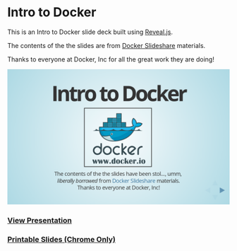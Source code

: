 Intro to Docker
===============

This is an Intro to Docker slide deck built using [Reveal.js](https://github.com/hakimel/reveal.js).

The contents of the the slides are
from [Docker Slideshare](http://www.slideshare.net/dotCloud) materials.

Thanks to everyone at Docker, Inc for all the great work they are doing!

[![ScreenShot](screenshot.png?raw=true)](http://disney.github.io/docker-training/)

### [View Presentation](http://disney.github.io/docker-training/)
### [Printable Slides (Chrome Only)](http://disney.github.io/docker-training/?print-pdf)
